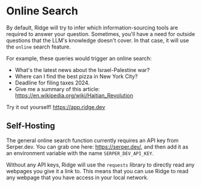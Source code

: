 # Online Search

By default, Ridge will try to infer which information-sourcing tools are required to answer your question. Sometimes, you'll have a need for outside questions that the LLM's knowledge doesn't cover. In that case, it will use the `online` search feature.

For example, these queries would trigger an online search:
- What's the latest news about the Israel-Palestine war?
- Where can I find the best pizza in New York City?
- Deadline for filing taxes 2024.
- Give me a summary of this article: https://en.wikipedia.org/wiki/Haitian_Revolution

Try it out yourself! https://app.ridge.dev

## Self-Hosting

The general online search function currently requires an API key from Serper.dev. You can grab one here: https://serper.dev/, and then add it as an environment variable with the name `SERPER_DEV_API_KEY`.

Without any API keys, Ridge will use the `requests` library to directly read any webpages you give it a link to. This means that you can use Ridge to read any webpage that you have access in your local network.
